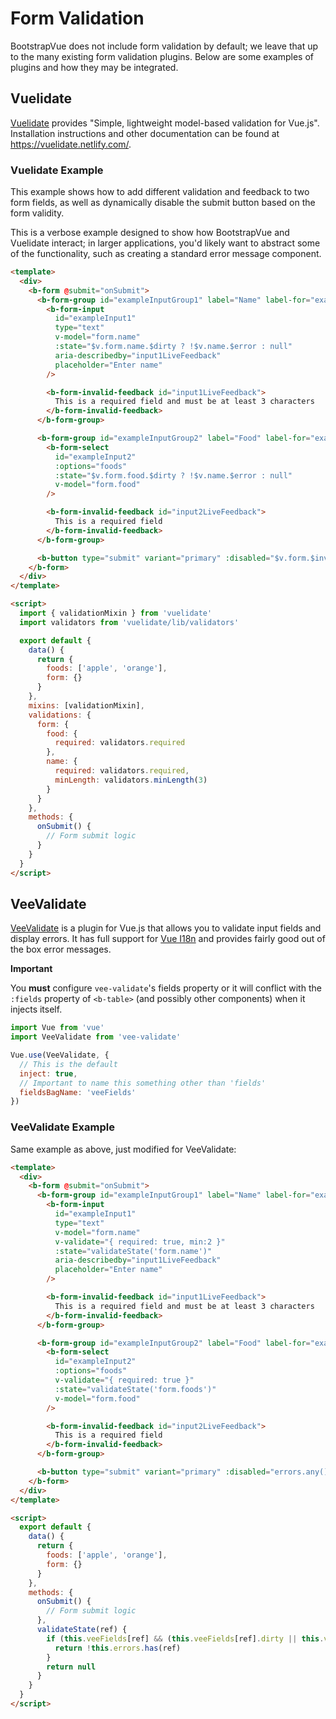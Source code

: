 # Form Validation

BootstrapVue does not include form validation by default; we leave that up to the many existing form
validation plugins. Below are some examples of plugins and how they may be integrated.

## Vuelidate

[Vuelidate](https://github.com/vuelidate/vuelidate) provides "Simple, lightweight model-based
validation for Vue.js". Installation instructions and other documentation can be found at
https://vuelidate.netlify.com/.

### Vuelidate Example

This example shows how to add different validation and feedback to two form fields, as well as
dynamically disable the submit button based on the form validity.

This is a verbose example designed to show how BootstrapVue and Vuelidate interact; in larger
applications, you'd likely want to abstract some of the functionality, such as creating a standard
error message component.

```html
<template>
  <div>
    <b-form @submit="onSubmit">
      <b-form-group id="exampleInputGroup1" label="Name" label-for="exampleInput1">
        <b-form-input
          id="exampleInput1"
          type="text"
          v-model="form.name"
          :state="$v.form.name.$dirty ? !$v.name.$error : null"
          aria-describedby="input1LiveFeedback"
          placeholder="Enter name"
        />

        <b-form-invalid-feedback id="input1LiveFeedback">
          This is a required field and must be at least 3 characters
        </b-form-invalid-feedback>
      </b-form-group>

      <b-form-group id="exampleInputGroup2" label="Food" label-for="exampleInput2">
        <b-form-select
          id="exampleInput2"
          :options="foods"
          :state="$v.form.food.$dirty ? !$v.name.$error : null"
          v-model="form.food"
        />

        <b-form-invalid-feedback id="input2LiveFeedback">
          This is a required field
        </b-form-invalid-feedback>
      </b-form-group>

      <b-button type="submit" variant="primary" :disabled="$v.form.$invalid">Submit</b-button>
    </b-form>
  </div>
</template>

<script>
  import { validationMixin } from 'vuelidate'
  import validators from 'vuelidate/lib/validators'

  export default {
    data() {
      return {
        foods: ['apple', 'orange'],
        form: {}
      }
    },
    mixins: [validationMixin],
    validations: {
      form: {
        food: {
          required: validators.required
        },
        name: {
          required: validators.required,
          minLength: validators.minLength(3)
        }
      }
    },
    methods: {
      onSubmit() {
        // Form submit logic
      }
    }
  }
</script>
```

## VeeValidate

[VeeValidate](https://baianat.github.io/vee-validate/) is a plugin for Vue.js that allows you to
validate input fields and display errors. It has full support for
[Vue I18n](https://kazupon.github.io/vue-i18n/) and provides fairly good out of the box error
messages.

**Important**

You **must** configure `vee-validate`'s fields property or it will conflict with the `:fields`
property of `<b-table>` (and possibly other components) when it injects itself.

```js
import Vue from 'vue'
import VeeValidate from 'vee-validate'

Vue.use(VeeValidate, {
  // This is the default
  inject: true,
  // Important to name this something other than 'fields'
  fieldsBagName: 'veeFields'
})
```

### VeeValidate Example

Same example as above, just modified for VeeValidate:

```html
<template>
  <div>
    <b-form @submit="onSubmit">
      <b-form-group id="exampleInputGroup1" label="Name" label-for="exampleInput1">
        <b-form-input
          id="exampleInput1"
          type="text"
          v-model="form.name"
          v-validate="{ required: true, min:2 }"
          :state="validateState('form.name')"
          aria-describedby="input1LiveFeedback"
          placeholder="Enter name"
        />

        <b-form-invalid-feedback id="input1LiveFeedback">
          This is a required field and must be at least 3 characters
        </b-form-invalid-feedback>
      </b-form-group>

      <b-form-group id="exampleInputGroup2" label="Food" label-for="exampleInput2">
        <b-form-select
          id="exampleInput2"
          :options="foods"
          v-validate="{ required: true }"
          :state="validateState('form.foods')"
          v-model="form.food"
        />

        <b-form-invalid-feedback id="input2LiveFeedback">
          This is a required field
        </b-form-invalid-feedback>
      </b-form-group>

      <b-button type="submit" variant="primary" :disabled="errors.any()">Submit</b-button>
    </b-form>
  </div>
</template>

<script>
  export default {
    data() {
      return {
        foods: ['apple', 'orange'],
        form: {}
      }
    },
    methods: {
      onSubmit() {
        // Form submit logic
      },
      validateState(ref) {
        if (this.veeFields[ref] && (this.veeFields[ref].dirty || this.veeFields[ref].validated)) {
          return !this.errors.has(ref)
        }
        return null
      }
    }
  }
</script>
```

